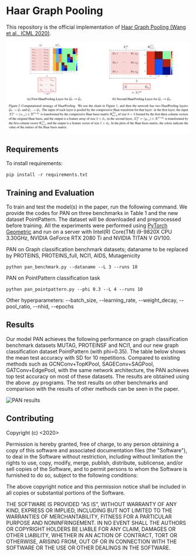 # Haar Graph Pooling
This repository is the official implementation of [Haar Graph Pooling (Wang et al., ICML 2020)](https://arxiv.org/abs/1909.11580). 

![HaarPooling idea](HaarPool_idea.png)


## Requirements

To install requirements:

```setup
pip install -r requirements.txt
```

## Training and Evaluation

To train and test the model(s) in the paper, run the following command. We provide the codes for PAN on three benchmarks in Table 1 and the new dataset PointPattern. The dataset will be downloaded and preprocessed before training. All the experiments were performed using [PyTorch Geometric](https://github.com/rusty1s/pytorch_geometric) and run on a server with Intel(R) Core(TM) i9-9820X CPU 3.30GHz, NVIDIA GeForce RTX 2080 Ti and NVIDIA TITAN V GV100.

PAN on Graph classification benchmark datasets; dataname to be replaced by PROTEINS, PROTEINS_full, NCI1, AIDS, Mutagenicity
```
python pan_benchmark.py --dataname --L 3 --runs 10
```
PAN on PointPattern classification task
```
python pan_pointpattern.py --phi 0.3 --L 4 --runs 10
```
Other hyperparameters: --batch_size, --learning_rate, --weight_decay, --pool_ratio, --nhid, --epochs

## Results

Our model PAN achieves the following performance on graph classification benchmark datasets MUTAG, PROTEINSF and NCI1, and our new graph classification dataset PointPattern (with phi=0.35). The table below shows the mean test accuracy with SD for 10 repetitions. Compared to existing methods such as GCNConv+TopKPool, SAGEConv+SAGPool, GATConv+EdgePool, with the same network architecture, the PAN achieves top test accuracy on most of these datasets. The results are obtained using the above .py programs. The test results on other benchmarks and comparison with the results of other methods can be seen in the paper.

![PAN results](pan_results.png)

## Contributing
Copyright (c) <2020> <NeurIPS>

Permission is hereby granted, free of charge, to any person obtaining a copy
of this software and associated documentation files (the "Software"), to deal
in the Software without restriction, including without limitation the rights
to use, copy, modify, merge, publish, distribute, sublicense, and/or sell
copies of the Software, and to permit persons to whom the Software is
furnished to do so, subject to the following conditions:

The above copyright notice and this permission notice shall be included in all
copies or substantial portions of the Software.

THE SOFTWARE IS PROVIDED "AS IS", WITHOUT WARRANTY OF ANY KIND, EXPRESS OR
IMPLIED, INCLUDING BUT NOT LIMITED TO THE WARRANTIES OF MERCHANTABILITY,
FITNESS FOR A PARTICULAR PURPOSE AND NONINFRINGEMENT. IN NO EVENT SHALL THE
AUTHORS OR COPYRIGHT HOLDERS BE LIABLE FOR ANY CLAIM, DAMAGES OR OTHER
LIABILITY, WHETHER IN AN ACTION OF CONTRACT, TORT OR OTHERWISE, ARISING FROM,
OUT OF OR IN CONNECTION WITH THE SOFTWARE OR THE USE OR OTHER DEALINGS IN THE
SOFTWARE.
